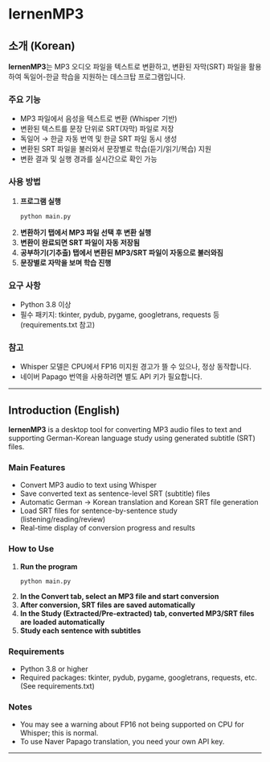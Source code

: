 # lernenMP3

## 소개 (Korean)

**lernenMP3**는 MP3 오디오 파일을 텍스트로 변환하고, 변환된 자막(SRT) 파일을 활용하여 독일어-한글 학습을 지원하는 데스크탑 프로그램입니다.

### 주요 기능
- MP3 파일에서 음성을 텍스트로 변환 (Whisper 기반)
- 변환된 텍스트를 문장 단위로 SRT(자막) 파일로 저장
- 독일어 → 한글 자동 번역 및 한글 SRT 파일 동시 생성
- 변환된 SRT 파일을 불러와서 문장별로 학습(듣기/읽기/복습) 지원
- 변환 결과 및 실행 경과를 실시간으로 확인 가능

### 사용 방법
1. **프로그램 실행**  
   ```
   python main.py
   ```
2. **변환하기 탭에서 MP3 파일 선택 후 변환 실행**
3. **변환이 완료되면 SRT 파일이 자동 저장됨**
4. **공부하기(기추출) 탭에서 변환된 MP3/SRT 파일이 자동으로 불러와짐**
5. **문장별로 자막을 보며 학습 진행**

### 요구 사항
- Python 3.8 이상
- 필수 패키지: tkinter, pydub, pygame, googletrans, requests 등  
  (requirements.txt 참고)

### 참고
- Whisper 모델은 CPU에서 FP16 미지원 경고가 뜰 수 있으나, 정상 동작합니다.
- 네이버 Papago 번역을 사용하려면 별도 API 키가 필요합니다.

---

## Introduction (English)

**lernenMP3** is a desktop tool for converting MP3 audio files to text and supporting German-Korean language study using generated subtitle (SRT) files.

### Main Features
- Convert MP3 audio to text using Whisper
- Save converted text as sentence-level SRT (subtitle) files
- Automatic German → Korean translation and Korean SRT file generation
- Load SRT files for sentence-by-sentence study (listening/reading/review)
- Real-time display of conversion progress and results

### How to Use
1. **Run the program**
   ```
   python main.py
   ```
2. **In the Convert tab, select an MP3 file and start conversion**
3. **After conversion, SRT files are saved automatically**
4. **In the Study (Extracted/Pre-extracted) tab, converted MP3/SRT files are loaded automatically**
5. **Study each sentence with subtitles**

### Requirements
- Python 3.8 or higher
- Required packages: tkinter, pydub, pygame, googletrans, requests, etc.  
  (See requirements.txt)

### Notes
- You may see a warning about FP16 not being supported on CPU for Whisper; this is normal.
- To use Naver Papago translation, you need your own API key.

---
